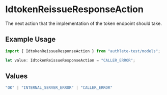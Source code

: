 # IdtokenReissueResponseAction

The next action that the implementation of the token endpoint should take.

## Example Usage

```typescript
import { IdtokenReissueResponseAction } from "authlete-test/models";

let value: IdtokenReissueResponseAction = "CALLER_ERROR";
```

## Values

```typescript
"OK" | "INTERNAL_SERVER_ERROR" | "CALLER_ERROR"
```